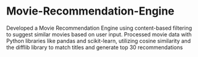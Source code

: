 # Movie-Recommendation-Engine
Developed a Movie Recommendation Engine using content-based filtering to suggest similar movies based on user input. Processed movie data with Python libraries like pandas and scikit-learn, utilizing cosine similarity and the difflib library to match titles and generate top 30 recommendations
